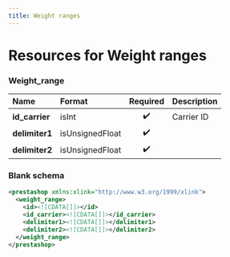 ```yaml
---
title: Weight ranges
---
```


# Resources for Weight ranges

### Weight_range

|      Name      |     Format      | Required | Description |
| :------------- | :-------------- | :------: | :---------- |
| **id_carrier** | isInt           | ✔️       | Carrier ID  |
| **delimiter1** | isUnsignedFloat | ✔️       |             |
| **delimiter2** | isUnsignedFloat | ✔️       |             |


### Blank schema

```xml
<prestashop xmlns:xlink="http://www.w3.org/1999/xlink">
  <weight_range>
    <id><![CDATA[]]></id>
    <id_carrier><![CDATA[]]></id_carrier>
    <delimiter1><![CDATA[]]></delimiter1>
    <delimiter2><![CDATA[]]></delimiter2>
  </weight_range>
</prestashop>
```

